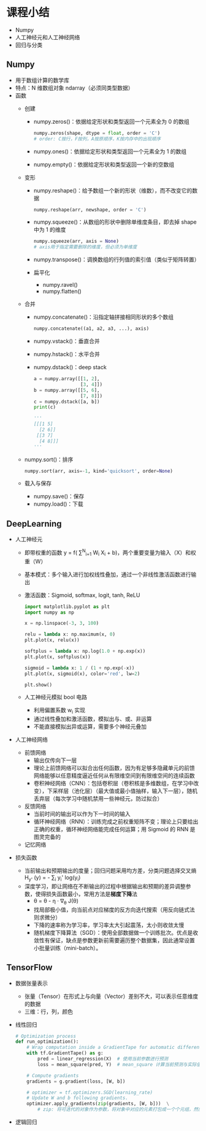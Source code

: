 # 课程小结

- Numpy
- 人工神经元和人工神经网络
- 回归与分类

## Numpy

- 用于数组计算的数学库
- 特点：N 维数组对象 ndarray（必须同类型数据）
- 函数
  - 创建
    - numpy.zeros()：依据给定形状和类型返回一个元素全为 0 的数组

      ```python
      numpy.zeros(shape, dtype = float, order = 'C')
      # order: C按行，F按列，A按原顺序，K按内存中的出现顺序
      ```

    - numpy.ones()：依据给定形状和类型返回一个元素全为 1 的数组
    - numpy.empty()：依据给定形状和类型返回一个新的空数组
  - 变形
    - numpy.reshape()：给予数组一个新的形状（维数），而不改变它的数据

      ```python
      numpy.reshape(arr, newshape, order = 'C')
      ```

    - numpy.squeeze()：从数组的形状中删除单维度条目，即去掉 shape 中为 1 的维度

      ```python
      numpy.squeeze(arr, axis = None)
      # axis用于指定需要删除的维度，但必须为单维度
      ```

    - numpy.transpose()：调换数组的行列值的索引值（类似于矩阵转置）
    - 扁平化
      - numpy.ravel()
      - numpy.flatten()
  - 合并
    - numpy.concatenate()：沿指定轴拼接相同形状的多个数组

      ```python
      numpy.concatenate((a1, a2, a3, ...), axis)
      ```

    - numpy.vstack()：垂直合并
    - numpy.hstack()：水平合并
    - numpy.dstack()：deep stack

      ```python
      a = numpy.array([[1, 2],
                       [3, 4]])
      b = numpy.array([[5, 6],
                       [7, 8]])
      c = numpy.dstack([a, b])
      print(c)

      '''
      [[[1 5]
        [2 6]]
       [[3 7]
        [4 8]]]
      '''
      ```

  - numpy.sort()：排序

    ```python
    numpy.sort(arr, axis=-1, kind='quicksort', order=None)
    ```

  - 载入与保存
    - numpy.save()：保存
    - numpy.load()：下载

## DeepLearning

- 人工神经元
  - 即带权重的函数 y = f( ∑<sup>N</sup><sub>i=1</sub> W<sub>i</sub> X<sub>i</sub> + b)，两个重要变量为输入（X）和权重（W）
  - 基本模式：多个输入进行加权线性叠加，通过一个非线性激活函数进行输出
  - 激活函数：Sigmoid, softmax, logit, tanh, ReLU

    ```python
    import matplotlib.pyplot as plt
    import numpy as np

    x = np.linspace(-3, 3, 100)

    relu = lambda x: np.maximum(x, 0)
    plt.plot(x, relu(x))

    softplus = lambda x: np.log(1.0 + np.exp(x))
    plt.plot(x, softplus(x))

    sigmoid = lambda x: 1 / (1 + np.exp(-x))
    plt.plot(x, sigmoid(x), color='red', lw=2)

    plt.show()
    ```

  - 人工神经元模拟 bool 电路
    - 利用偏置系数 w<sub>i</sub> 实现
    - 通过线性叠加和激活函数，模拟出与、或、非运算
    - 不能直接模拟出异或运算，需要多个神经元叠加

- 人工神经网络
  - 前馈网络
    - 输出仅传向下一层
    - 理论上前馈网络可以拟合出任何函数，因为有足够多隐藏单元的前馈网络能够以任意精度逼近任何从有限维空间到有限维空间的连续函数
    - 卷积神经网络（CNN）：包括卷积层（卷积核是多维数组，在学习中改变），下采样层（池化层）（最大值或最小值抽样，输入下一层），随机丢弃层（每次学习中随机禁用一些神经元，防过拟合）
  - 反馈网络
    - 当前时间的输出可以作为下一时间的输入
    - 循环神经网络（RNN）：训练完成之前权重矩阵不变；理论上只要给出正确的权重，循环神经网络能完成任何运算；用 Sigmoid 的 RNN 是图灵完备的
  - 记忆网络

- 损失函数
  - 当前输出和预期输出的度量；回归问题采用均方差，分类问题选择交叉熵 H<sub>y'</sub> (y) = - ∑<sub>i</sub> y<sub>i</sub>' log(y<sub>i</sub>)
  - 深度学习，即让网络在不断输出的过程中根据输出和预期的差异调整参数，使得损失函数最小，常用方法是**梯度下降**法
    - θ = θ - η · ∇<sub>θ</sub> J(θ)
    - 找局部极小值，向当前点对应梯度的反方向迭代搜索（用反向链式法则求微分）
    - 下降的速率称为学习率，学习率太大引起震荡，太小则收敛太慢
    - 随机梯度下降算法（SGD）：使用全部数据做一个训练批次。优点是收敛性有保证，缺点是参数更新前需要遍历整个数据集，因此通常设置小批量训练（mini-batch）。

## TensorFlow

- 数据张量表示
  - 张量（Tensor）在形式上与向量（Vector）差别不大，可以表示任意维度的数据
  - 三维：行，列，颜色

- 线性回归

  ```python
  # Optimization process
  def run_optimization():
      # Wrap computation inside a GradientTape for automatic differentiation.
      with tf.GradientTape() as g:
          pred = linear_regression(X)  # 使用当前参数进行预测
          loss = mean_square(pred, Y)  # mean_square 计算当前预测与实际值的差异

      # Compute gradients
      gradients = g.gradient(loss, [W, b])

      # optimizer = tf.optimizers.SGD(learning_rate)
      # Update W and b following gradients.
      optimizer.apply_gradients(zip(gradients, [W, b]))  \
          # zip: 将可迭代的对象作为参数，将对象中对应的元素打包成一个个元组，然后返回由这些元组组成的列表
  ```

- 逻辑回归
